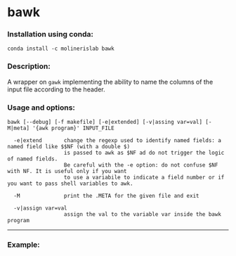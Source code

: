 # bawk

### Installation using conda:
```conda install -c molinerislab bawk```

### Description:
A wrapper on ```gawk``` implementing the ability to name the columns of the input file according to the header.

### Usage and options:
```
bawk [--debug] [-f makefile] [-e|extended] [-v|assing var=val] [-M|meta] '{awk program}' INPUT_FILE

  -e|extend       change the regexp used to identify named fields: a named field like $$NF (with a double $)
                  is passed to awk as $NF ad do not trigger the logic of named fields.
                  Be careful with the -e option: do not confuse $NF with NF. It is useful only if you want
                  to use a variabile to indicate a field number or if you want to pass shell variables to awk.

  -M              print the .META for the given file and exit

  -v|assign var=val
                  assign the val to the variable var inside the bawk program

```

__________________________________
### Example:

